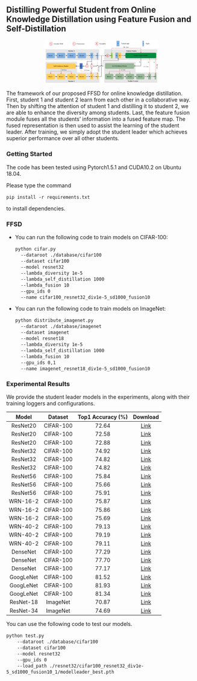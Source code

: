 ## Distilling Powerful Student from Online Knowledge Distillation using Feature Fusion and Self-Distillation 

<div align=center><img src="img/framework.png" height = "50%" width = "60%"/></div>

The framework of our proposed FFSD for online knowledge distillation. First, student 1 and student 2 learn from each other in a collaborative way. Then by shifting the attention of student 1 and distilling it to student 2, we are able to enhance the diversity among students. Last, the feature fusion module fuses all the students’ information into a fused feature map. The fused representation is then used to assist the learning of the student leader. After training, we simply adopt the student leader which achieves superior performance over all other students.

### Getting Started

The code has been tested using Pytorch1.5.1 and CUDA10.2 on Ubuntu 18.04.

Please type the command 

```shell
pip install -r requirements.txt
```

to install dependencies.

### FFSD

- You can run the following code to train models on CIFAR-100:

  ```shell
  python cifar.py
  	--dataroot ./database/cifar100
  	--dataset cifar100
  	--model resnet32
  	--lambda_diversity 1e-5
  	--lambda_self_distillation 1000
  	--lambda_fusion 10
  	--gpu_ids 0
  	--name cifar100_resnet32_div1e-5_sd1000_fusion10
  ```

- You can run the following code to train models on ImageNet:

  ```shell
  python distribute_imagenet.py
  	--dataroot ./database/imagenet
  	--dataset imagenet
  	--model resnet18
  	--lambda_diversity 1e-5
  	--lambda_self_distillation 1000
  	--lambda_fusion 10
  	--gpu_ids 0,1
  	--name imagenet_resnet18_div1e-5_sd1000_fusion10
  ```

  

### Experimental Results

We provide the student leader models in the experiments, along with their training loggers and configurations.

|   Model   |  Dataset  | Top1 Accuracy (%) |                           Download                           |
| :-------: | :-------: | :---------------: | :----------------------------------------------------------: |
| ResNet20  | CIFAR-100 |       72.64       | [Link](https://drive.google.com/drive/folders/1FdQK5LQ3e1S0qCJ-FMZkg6J1OfzNJLDm?usp=sharing) |
| ResNet20  | CIFAR-100 |       72.58       | [Link](https://drive.google.com/drive/folders/1N75ZLmAoEqu6zmdIJrQx1h5drvJ7NpnN?usp=sharing) |
| ResNet20  | CIFAR-100 |       72.88       | [Link](https://drive.google.com/drive/folders/1hLxVQcgAwMYDQxjTG7A1Z4n4sIJfscpd?usp=sharing) |
| ResNet32  | CIFAR-100 |       74.92       | [Link](https://drive.google.com/drive/folders/1ahxHYcJMwSWq1iu3fSCa0hmyjW2BYLW_?usp=sharing) |
| ResNet32  | CIFAR-100 |       74.82       | [Link](https://drive.google.com/drive/folders/1SV9572h1TnpiDP8T0wrv0OakltnOBsu8?usp=sharing) |
| ResNet32  | CIFAR-100 |       74.82       | [Link](https://drive.google.com/drive/folders/1T7TaV4lvdvjZS3k3n_2O0eXMJ1pDspIH?usp=sharing) |
| ResNet56  | CIFAR-100 |       75.84       | [Link](https://drive.google.com/drive/folders/1Xrwq1Vc-dmUw6MbOFZoAPgJ3RHOHJ5jg?usp=sharing) |
| ResNet56  | CIFAR-100 |       75.66       | [Link](https://drive.google.com/drive/folders/1wQ2c4rxc8FuspUwG-I0pwP5R40gyX8NV?usp=sharing) |
| ResNet56  | CIFAR-100 |       75.91       | [Link](https://drive.google.com/drive/folders/1gLU6uBQAl24R4lN248dKqZYa8g525Cbq?usp=sharing) |
| WRN-16-2  | CIFAR-100 |       75.87       | [Link](https://drive.google.com/drive/folders/1MF7VLcDjQWAXfe1I39irevrBN0ZgpgNR?usp=sharing) |
| WRN-16-2  | CIFAR-100 |       75.86       | [Link](https://drive.google.com/drive/folders/1FDOfUC1SV59D0vUAsgcBT0Dqctu3Z8Wv?usp=sharing) |
| WRN-16-2  | CIFAR-100 |       75.69       | [Link](https://drive.google.com/drive/folders/1rcxQ_pBF1M5VGuPU_Zla3hl8IVqfsPOv?usp=sharing) |
| WRN-40-2  | CIFAR-100 |       79.13       | [Link](https://drive.google.com/drive/folders/1ECtkuM5-5ZAP4q6Gaszky3SNLWsTMhv5?usp=sharing) |
| WRN-40-2  | CIFAR-100 |       79.19       | [Link](https://drive.google.com/drive/folders/1TSn2oyQuRVteJIwt3nC9p5YUKGxKOJc_?usp=sharing) |
| WRN-40-2  | CIFAR-100 |       79.11       | [Link](https://drive.google.com/drive/folders/1Y92sxigZ4mVMyXoRMjCUvhbo6T2EvMnN?usp=sharing) |
| DenseNet  | CIFAR-100 |       77.29       | [Link](https://drive.google.com/drive/folders/1r4zCULZVXDSz1wZTn9yDa_Vz9ILpivoR?usp=sharing) |
| DenseNet  | CIFAR-100 |       77.70       | [Link](https://drive.google.com/drive/folders/1GWVBY3FtbK_EPULmO_A-8dNIc0DXniUv?usp=sharing) |
| DenseNet  | CIFAR-100 |       77.17       | [Link](https://drive.google.com/drive/folders/19GfMvI78UHuXGYjEZ6P1jWs3aGvxk46k?usp=sharing) |
| GoogLeNet | CIFAR-100 |       81.52       | [Link](https://drive.google.com/drive/folders/1GHKJCrZTqzxZAMSy-s3uGjDY_ee-eRoK?usp=sharing) |
| GoogLeNet | CIFAR-100 |       81.93       | [Link](https://drive.google.com/drive/folders/1yGY8vdiLDsilAHwNF6guMd9Rx-veQTA3?usp=sharing) |
| GoogLeNet | CIFAR-100 |       81.34       | [Link](https://drive.google.com/drive/folders/1QExEqMfsIQaPX3egXp72Teq9DuT0yjnj?usp=sharing) |
| ResNet-18 | ImageNet  |       70.87       | [Link](https://drive.google.com/drive/folders/10METcMuXLC14L48R3NgJahssVgZsAiJT?usp=sharing) |
| ResNet-34 | ImageNet  |       74.69       | [Link](https://drive.google.com/drive/folders/1mFlbgc_EPruHRKgaIS8K3wKDytGS0Keq?usp=sharing) |

You can use the following code to test our models.

```shell
python test.py
	--dataroot ./database/cifar100
	--dataset cifar100
	--model resnet32
	--gpu_ids 0
	--load_path ./resnet32/cifar100_resnet32_div1e-5_sd1000_fusion10_1/modelleader_best.pth
```
